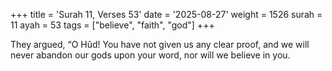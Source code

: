 +++
title = 'Surah 11, Verses 53'
date = '2025-08-27'
weight = 1526
surah = 11
ayah = 53
tags = ["believe", "faith", "god"]
+++

They argued, “O Hûd! You have not given us any clear proof, and we will never abandon our gods upon your word, nor will we believe in you.